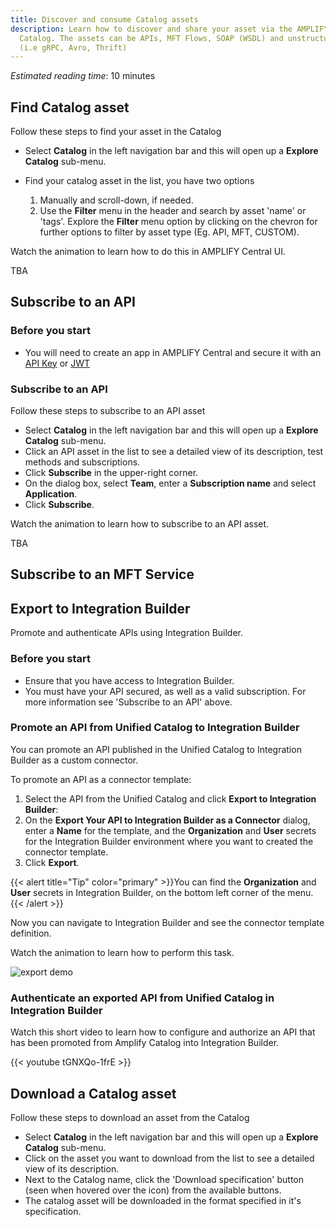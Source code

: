 ```yaml
---
title: Discover and consume Catalog assets
description: Learn how to discover and share your asset via the AMPLIFY Unified
  Catalog. The assets can be APIs, MFT Flows, SOAP (WSDL) and unstructured data
  (i.e gRPC, Avro, Thrift)
---
```

*Estimated reading time*: 10 minutes

## Find Catalog asset

Follow these steps to find your asset in the Catalog

* Select **Catalog** in the left navigation bar and this will open up a **Explore Catalog** sub-menu.
* Find your catalog asset in the list, you have two options

  1. Manually and scroll-down, if needed.
  2. Use the **Filter** menu in the header and search by asset 'name' or 'tags'. Explore the **Filter** menu option by clicking on the chevron for further options to filter by asset type (Eg. API, MFT, CUSTOM). 

Watch the animation to learn how to do this in AMPLIFY Central UI.

TBA

## Subscribe to an API

### Before you start

* You will need to create an app in AMPLIFY Central and secure it with an [API Key](https://docs.axway.com/bundle/axway-open-docs/page/docs/central/quickstart/index.html) or [JWT](https://docs.axway.com/bundle/axway-open-docs/page/docs/central/secure_api_jwt/index.html)

### Subscribe to an API

Follow these steps to subscribe to an API asset

* Select **Catalog** in the left navigation bar and this will open up a **Explore Catalog** sub-menu.
* Click an API asset in the list to see a detailed view of its description, test methods and subscriptions.
* Click **Subscribe** in the upper-right corner.
* On the dialog box, select **Team**, enter a **Subscription name** and select **Application**.
* Click **Subscribe**.

Watch the animation to learn how to subscribe to an API asset.

TBA

## Subscribe to an MFT Service

## Export to Integration Builder

Promote and authenticate APIs using Integration Builder.

### Before you start

* Ensure that you have access to Integration Builder.
* You must have your API secured, as well as a valid subscription. For more information see 'Subscribe to an API' above.

### Promote an API from Unified Catalog to Integration Builder

You can promote an API published in the Unified Catalog to Integration Builder as a custom connector.

To promote an API as a connector template:

1. Select the API from the Unified Catalog and click **Export to Integration Builder**:
2. On the **Export Your API to Integration Builder as a Connector** dialog, enter a **Name** for the template, and the **Organization** and **User** secrets for the Integration Builder environment where you want to created the connector template.
3. Click **Export**.

{{< alert title="Tip" color="primary" >}}You can find the **Organization** and **User** secrets in Integration Builder, on the bottom left corner of the menu.{{< /alert >}}

Now you can navigate to Integration Builder and see the connector template definition.

Watch the animation to learn how to perform this task.

![export demo](/Images/central/catalog_export.gif)

### Authenticate an exported API from Unified Catalog in Integration Builder

Watch this short video to learn how to configure and authorize an API that has been promoted from Amplify Catalog into Integration Builder.

{{< youtube tGNXQo-1frE >}}

## Download a Catalog asset

Follow these steps to download an asset from the Catalog

* Select **Catalog** in the left navigation bar and this will open up a **Explore Catalog** sub-menu.
* Click on the asset you want to download from the list to see a detailed view of its description.
* Next to the Catalog name, click the 'Download specification' button (seen when hovered over the icon) from the available buttons.
* The catalog asset will be downloaded in the format specified in it's specification.